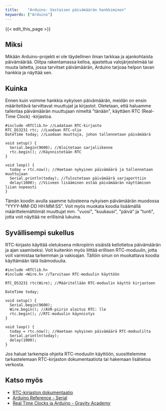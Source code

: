 ```yaml
---
title:    "Arduino: Vastaisen päivämäärän hankkiminen"
keywords: ["Arduino"]
---
```


{{< edit_this_page >}}

## Miksi

Mikään Arduino-projekti ei ole täydellinen ilman tarkkaa ja ajankohtaista päivämäärää. Olitpa rakentamassa kelloa, ajastettua valojärjestelmää tai muuta laitetta, jossa tarvitset päivämäärän, Arduino tarjoaa helpon tavan hankkia ja näyttää sen.

## Kuinka

Ennen kuin voimme hankkia nykyisen päivämäärän, meidän on ensin määriteltävä tarvittavat muuttujat ja kirjastot. Oletetaan, että haluamme tallentaa päivämäärän muuttujaan nimeltä "tänään", käyttäen RTC (Real-Time Clock) -kirjastoa.

```Arduino
#include <RTClib.h> //Ladataan RTC-kirjasto
RTC_DS3231 rtc; //Luodaan RTC-olio
DateTime today; //Luodaan muuttuja, johon tallennetaan päivämäärä

void setup() {
  Serial.begin(9600); //Aloitetaan sarjaliikenne
  rtc.begin(); //Käynnistetään RTC
}

void loop() {
  today = rtc.now(); //Haetaan nykyinen päivämäärä ja tallennetaan muuttujaan
  Serial.println(today); //Tulostetaan päivämäärä sarjaporttiin
  delay(1000); //Viiveen lisääminen estää päivämäärän näyttämisen liian nopeasti
}
```

Tämän koodin avulla saamme tulosteena nykyisen päivämäärän muodossa "YYYY-MM-DD HH:MM:SS". Voit myös muokata koodia lisäämällä määrittelemättömät muuttujat mm. "vuosi", "kuukausi", "päivä" ja "tunti", jotta voit näyttää ne erillisinä lukuina.

## Syvällisempi sukellus

RTC-kirjasto käyttää oletuksena mikropiirin sisäistä kellotietoa päivämäärän ja ajan saamiseksi. Voit kuitenkin myös liittää erillisen RTC-moduulin, jotta voit varmistaa tarkemman ja vakioajan. Tällöin sinun on muokattava koodia käyttämään tätä lisämoduulia.

```Arduino
#include <RTClib.h>
#include <Wire.h> //Tarvitaan RTC-moduulin käyttöön

RTC_DS3231 rtc(Wire); //Määritellään RTC-moduulin käyttö kirjastoon

DateTime today;

void setup() {
  Serial.begin(9600);
  Wire.begin(); //AVR-piirin aloitus RTC: lle
  rtc.begin(); //RTC-moduulin käynnistys
}

void loop() {
  today = rtc.now(); //Haetaan nykyinen päivämäärä RTC-moduulilta
  Serial.println(today);
  delay(1000);
}
```

Jos haluat tarkempia ohjeita RTC-moduulin käyttöön, suosittelemme tarkastelemaan RTC-kirjaston dokumentaatiota tai hakemaan lisätietoa verkosta.

## Katso myös

- [RTC-kirjaston dokumentaatio](https://github.com/adafruit/RTClib)
- [Arduino Reference - Serial](https://www.arduino.cc/reference/en/language/functions/communication/serial/)
- [Real Time Clocks ja Arduino - Gravity Academy](https://www.dfrobot.com/blog-945.html)